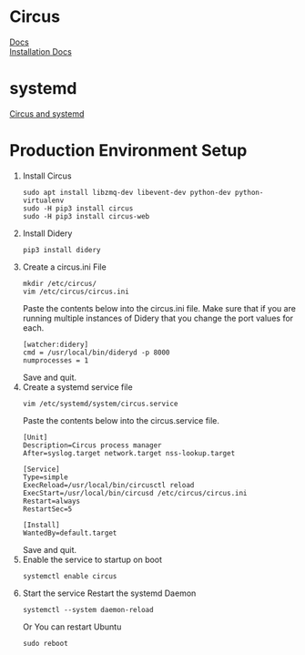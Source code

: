 Circus
======
[Docs](https://circus.readthedocs.io/en/latest/)  
[Installation Docs](https://circus.readthedocs.io/en/latest/tutorial/step-by-step/)  

systemd
=======
[Circus and systemd](https://circus.readthedocs.io/en/latest/for-ops/deployment/)  

Production Environment Setup
=====
1. Install Circus
    ```
    sudo apt install libzmq-dev libevent-dev python-dev python-virtualenv
    sudo -H pip3 install circus
    sudo -H pip3 install circus-web
    ```
2. Install Didery
    ```
    pip3 install didery
    ```
3. Create a circus.ini File
    ```
    mkdir /etc/circus/
    vim /etc/circus/circus.ini
    ```
    Paste the contents below into the circus.ini file. Make sure 
    that if you are running multiple instances of Didery that you 
    change the port values for each.
    ```
    [watcher:didery]
    cmd = /usr/local/bin/dideryd -p 8000
    numprocesses = 1
    ```
    Save and quit.
4. Create a systemd service file
    ```
    vim /etc/systemd/system/circus.service
    ```
    Paste the contents below into the circus.service file.
    ```
    [Unit]
    Description=Circus process manager
    After=syslog.target network.target nss-lookup.target
    
    [Service]
    Type=simple
    ExecReload=/usr/local/bin/circusctl reload
    ExecStart=/usr/local/bin/circusd /etc/circus/circus.ini
    Restart=always
    RestartSec=5
    
    [Install]
    WantedBy=default.target
    ```
    Save and quit.
5. Enable the service to startup on boot
    ```
    systemctl enable circus
    ```
6. Start the service
    Restart the systemd Daemon
    ```
    systemctl --system daemon-reload
    ```
    Or You can restart Ubuntu
    ```
    sudo reboot
    ```